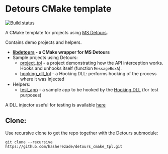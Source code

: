 # Detours CMake template
[![Build status](https://ci.appveyor.com/api/projects/status/45y39vemm8foo7fc?svg=true)](https://ci.appveyor.com/project/hasherezade/detours-cmake-tpl)

A CMake template for projects using [MS Detours](https://github.com/microsoft/Detours).

Contains demo projects and helpers.
+ **[libdetours](libdetours) - a CMake wrapper for MS Detours**
+ Sample projects using Detours:
  + [project_tpl](project_tpl) - a project demonstrating how the API interception works. Hooks and unhooks itself (function `MessageBoxA`).
  + [hooking_dll_tpl](hooking_dll_tpl) - a Hooking DLL: performs hooking of the process where it was injected
+ Helpers:
  + [test_app](test_app) - a sample app to be hooked by the [Hooking DLL](hooking_dll_tpl) (for test purposes)

A DLL injector useful for testing is available [here](https://github.com/hasherezade/dll_injector)

Clone:
-
Use recursive clone to get the repo together with the Detours submodule:

```console
git clone --recursive https://github.com/hasherezade/detours_cmake_tpl.git
```

